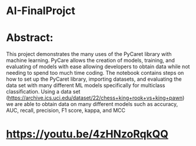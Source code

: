 # AI-FinalProjct

# Abstract:
 This project demonstrates the many uses of the PyCaret library with machine learning. PyCare allows the creation of models, training, and evaluating of models with ease allowing developers to obtain data while not needing to spend too much time coding.
 The notebook contains steps on how to set up the PyCaret library, importing datasets, and evaluating the data set with many different ML models specifically for multiclass classification.
 Using a data set (https://archive.ics.uci.edu/dataset/22/chess+king+rook+vs+king+pawn) we are able to obtain data on many different models such as accuracy, AUC, recall, precision, F1 score, kappa, and MCC


# https://youtu.be/4zHNzoRqkQQ
